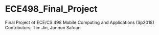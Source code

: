 # ECE498_Final_Project
Final Project of ECE/CS 498 Mobile Computing and Applications (Sp2018)
Contributors: Tim Jin, Junnun Safoan
